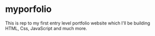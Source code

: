 # myporfolio
This is rep to my first entry level portfolio website which I'll be building HTML, Css, JavaScript and much more.
